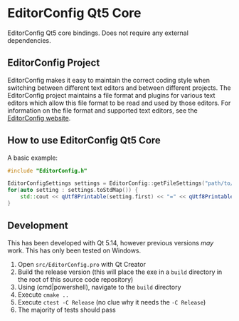 # EditorConfig Qt5 Core

EditorConfig Qt5 core bindings. Does not require any external dependencies.

## EditorConfig Project

EditorConfig makes it easy to maintain the correct coding style when switching
between different text editors and between different projects.  The
EditorConfig project maintains a file format and plugins for various text
editors which allow this file format to be read and used by those editors.  For
information on the file format and supported text editors, see the
[EditorConfig website](http://editorconfig.org).

## How to use EditorConfig Qt5 Core

A basic example:

```c++
#include "EditorConfig.h"

EditorConfigSettings settings = EditorConfig::getFileSettings("path/to/myfile.txt");
for(auto setting : settings.toStdMap()) {
    std::cout << qUtf8Printable(setting.first) << "=" << qUtf8Printable(setting.second) << std::endl;
}
```

## Development

This has been developed with Qt 5.14, however previous versions *may* work. This has only been tested on Windows.

1. Open `src/EditorConfig.pro` with Qt Creator
1. Build the release version (this will place the exe in a `build` directory in the root of this source code repository)
1. Using (cmd|powershell), navigate to the `build` directory
1. Execute `cmake ..`
1. Execute `ctest -C Release` (no clue why it needs the `-C Release`)
1. The majority of tests should pass
